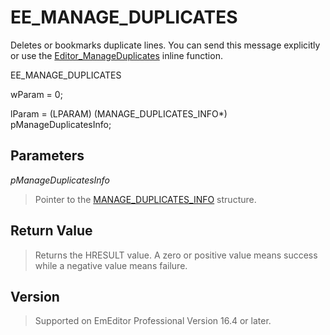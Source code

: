 # EE\_MANAGE\_DUPLICATES

Deletes or bookmarks duplicate lines. You can send this message explicitly or use
the [Editor\_ManageDuplicates](../macro/editor_manageduplicates) inline function.

EE\_MANAGE\_DUPLICATES

wParam = 0;

lParam = (LPARAM) (MANAGE\_DUPLICATES\_INFO\*) pManageDuplicatesInfo;

## Parameters

_pManageDuplicatesInfo_

> Pointer to the [MANAGE\_DUPLICATES\_INFO](../structure/manage_duplicates_info) structure.

## Return Value

> Returns the HRESULT value. A zero or positive value means success while a negative value means failure.

## Version

> Supported on EmEditor Professional Version 16.4 or later.